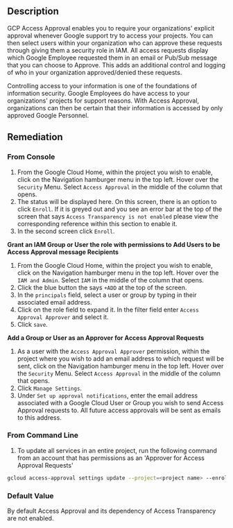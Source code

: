 ## Description

GCP Access Approval enables you to require your organizations' explicit approval whenever Google support try to access your projects. You can then select users within your organization who can approve these requests through giving them a security role in IAM. All access requests display which Google Employee requested them in an email or Pub/Sub message that you can choose to Approve. This adds an additional control and logging of who in your organization approved/denied these requests.

Controlling access to your information is one of the foundations of information security. Google Employees do have access to your organizations' projects for support reasons. With Access Approval, organizations can then be certain that their information is accessed by only approved Google Personnel.

## Remediation

### From Console

1. From the Google Cloud Home, within the project you wish to enable, click on the Navigation hamburger menu in the top left. Hover over the `Security` Menu. Select `Access Approval` in the middle of the column that opens.
2. The status will be displayed here. On this screen, there is an option to click `Enroll`. If it is greyed out and you see an error bar at the top of the screen that says `Access Transparency is not enabled` please view the corresponding reference within this section to enable it.
3. In the second screen click `Enroll`.

**Grant an IAM Group or User the role with permissions to Add Users to be Access Approval message Recipients**

1. From the Google Cloud Home, within the project you wish to enable, click on the Navigation hamburger menu in the top left. Hover over the `IAM and Admin`. Select `IAM` in the middle of the column that opens.
2. Click the blue button the says `+ADD` at the top of the screen.
3. In the `principals` field, select a user or group by typing in their associated email address.
4. Click on the role field to expand it. In the filter field enter `Access Approval Approver` and select it.
5. Click `save`.

**Add a Group or User as an Approver for Access Approval Requests**

1. As a user with the `Access Approval Approver` permission, within the project where you wish to add an email address to which request will be sent, click on the Navigation hamburger menu in the top left. Hover over the `Security` Menu. Select `Access Approval` in the middle of the column that opens.
2. Click `Manage Settings`.
3. Under `Set up approval notifications`, enter the email address associated with a Google Cloud User or Group you wish to send Access Approval requests to. All future access approvals will be sent as emails to this address.

### From Command Line

1. To update all services in an entire project, run the following command from an account that has permissions as an 'Approver for Access Approval Requests'

```bash
gcloud access-approval settings update --project=<project name> --enrolled_services=all --notification_emails='<email recipient for access approval requests>@<domain name>'
```

### Default Value

By default Access Approval and its dependency of Access Transparency are not enabled.
